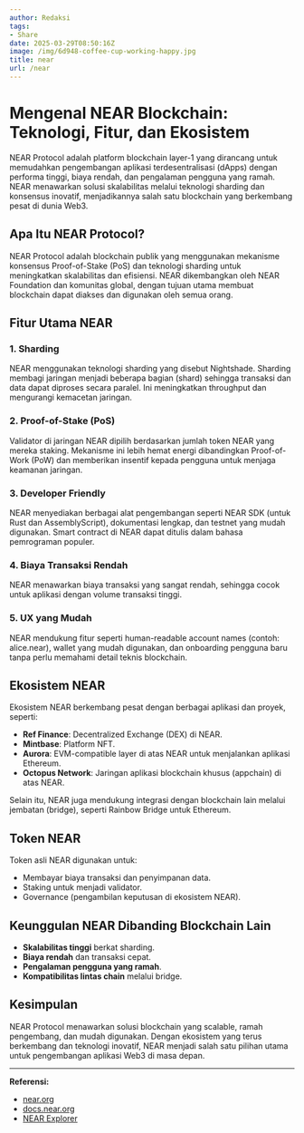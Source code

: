 ```yaml
---
author: Redaksi
tags:
- Share
date: 2025-03-29T08:50:16Z
image: /img/6d948-coffee-cup-working-happy.jpg
title: near
url: /near
---
```


# Mengenal NEAR Blockchain: Teknologi, Fitur, dan Ekosistem

NEAR Protocol adalah platform blockchain layer-1 yang dirancang untuk memudahkan pengembangan aplikasi terdesentralisasi (dApps) dengan performa tinggi, biaya rendah, dan pengalaman pengguna yang ramah. NEAR menawarkan solusi skalabilitas melalui teknologi sharding dan konsensus inovatif, menjadikannya salah satu blockchain yang berkembang pesat di dunia Web3.

## Apa Itu NEAR Protocol?

NEAR Protocol adalah blockchain publik yang menggunakan mekanisme konsensus Proof-of-Stake (PoS) dan teknologi sharding untuk meningkatkan skalabilitas dan efisiensi. NEAR dikembangkan oleh NEAR Foundation dan komunitas global, dengan tujuan utama membuat blockchain dapat diakses dan digunakan oleh semua orang.

## Fitur Utama NEAR

### 1. **Sharding**
NEAR menggunakan teknologi sharding yang disebut Nightshade. Sharding membagi jaringan menjadi beberapa bagian (shard) sehingga transaksi dan data dapat diproses secara paralel. Ini meningkatkan throughput dan mengurangi kemacetan jaringan.

### 2. **Proof-of-Stake (PoS)**
Validator di jaringan NEAR dipilih berdasarkan jumlah token NEAR yang mereka staking. Mekanisme ini lebih hemat energi dibandingkan Proof-of-Work (PoW) dan memberikan insentif kepada pengguna untuk menjaga keamanan jaringan.

### 3. **Developer Friendly**
NEAR menyediakan berbagai alat pengembangan seperti NEAR SDK (untuk Rust dan AssemblyScript), dokumentasi lengkap, dan testnet yang mudah digunakan. Smart contract di NEAR dapat ditulis dalam bahasa pemrograman populer.

### 4. **Biaya Transaksi Rendah**
NEAR menawarkan biaya transaksi yang sangat rendah, sehingga cocok untuk aplikasi dengan volume transaksi tinggi.

### 5. **UX yang Mudah**
NEAR mendukung fitur seperti human-readable account names (contoh: alice.near), wallet yang mudah digunakan, dan onboarding pengguna baru tanpa perlu memahami detail teknis blockchain.

## Ekosistem NEAR

Ekosistem NEAR berkembang pesat dengan berbagai aplikasi dan proyek, seperti:

- **Ref Finance**: Decentralized Exchange (DEX) di NEAR.
- **Mintbase**: Platform NFT.
- **Aurora**: EVM-compatible layer di atas NEAR untuk menjalankan aplikasi Ethereum.
- **Octopus Network**: Jaringan aplikasi blockchain khusus (appchain) di atas NEAR.

Selain itu, NEAR juga mendukung integrasi dengan blockchain lain melalui jembatan (bridge), seperti Rainbow Bridge untuk Ethereum.

## Token NEAR

Token asli NEAR digunakan untuk:

- Membayar biaya transaksi dan penyimpanan data.
- Staking untuk menjadi validator.
- Governance (pengambilan keputusan di ekosistem NEAR).

## Keunggulan NEAR Dibanding Blockchain Lain

- **Skalabilitas tinggi** berkat sharding.
- **Biaya rendah** dan transaksi cepat.
- **Pengalaman pengguna yang ramah**.
- **Kompatibilitas lintas chain** melalui bridge.

## Kesimpulan

NEAR Protocol menawarkan solusi blockchain yang scalable, ramah pengembang, dan mudah digunakan. Dengan ekosistem yang terus berkembang dan teknologi inovatif, NEAR menjadi salah satu pilihan utama untuk pengembangan aplikasi Web3 di masa depan.

---

**Referensi:**
- [near.org](https://near.org/)
- [docs.near.org](https://docs.near.org/)
- [NEAR Explorer](https://explorer.near.org/)